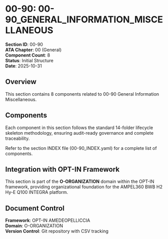 # 00-90: 00-90_GENERAL_INFORMATION_MISCELLANEOUS

**Section ID**: 00-90  
**ATA Chapter**: 00 (General)  
**Component Count**: 8  
**Status**: Initial Structure  
**Date**: 2025-10-31  

## Overview
This section contains 8 components related to 00-90 General Information Miscellaneous.

## Components
Each component in this section follows the standard 14-folder lifecycle skeleton methodology, ensuring audit-ready governance and complete traceability.

Refer to the section INDEX file (00-90_INDEX.yaml) for a complete list of components.

## Integration with OPT-IN Framework
This section is part of the **O-ORGANIZATION** domain within the OPT-IN framework, providing organizational foundation for the AMPEL360 BWB H2 Hy-E Q100 INTEGRA platform.

## Document Control
**Framework**: OPT-IN AMEDEOPELLICCIA  
**Domain**: O-ORGANIZATION  
**Version Control**: Git repository with CSV tracking  
